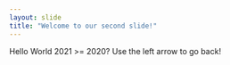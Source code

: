 ```yaml
---
layout: slide
title: "Welcome to our second slide!"
---
```

Hello World 2021 >= 2020?
Use the left arrow to go back!
